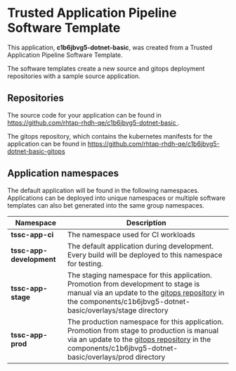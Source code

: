 # Trusted Application Pipeline Software Template

This application, **c1b6jbvg5-dotnet-basic**, was created from a Trusted Application Pipeline Software Template.

The software templates create a new source and gitops deployment repositories with a sample source application. 

## Repositories

The source code for your application can be found in [https://github.com/rhtap-rhdh-qe/c1b6jbvg5-dotnet-basic ](https://github.com/rhtap-rhdh-qe/c1b6jbvg5-dotnet-basic ).
 
The gitops repository, which contains the kubernetes manifests for the application can be found in 
[https://github.com/rhtap-rhdh-qe/c1b6jbvg5-dotnet-basic-gitops ](https://github.com/rhtap-rhdh-qe/c1b6jbvg5-dotnet-basic-gitops ) 

## Application namespaces 

The default application will be found in the following namespaces. Applications can be deployed into unique namespaces or multiple software templates can also bet generated into the same group namespaces.  

|  Namespace   |  Description   |  
| -------- | -------- |
| **tssc-app-ci** | The namespace used for CI workloads |
| **tssc-app-development** | The default application during development. Every build will be deployed to this namespace for testing. |
| **tssc-app-stage** | The staging namespace for this application. Promotion from development to stage is manual via an update to the [gitops repository](https://github.com/rhtap-rhdh-qe/c1b6jbvg5-dotnet-basic-gitops ) in the components/c1b6jbvg5-dotnet-basic/overlays/stage directory |
| **tssc-app-prod** | The production namespace for this application. Promotion from stage to production is manual via an update to the [gitops repository](https://github.com/rhtap-rhdh-qe/c1b6jbvg5-dotnet-basic-gitops ) in the components/c1b6jbvg5-dotnet-basic/overlays/prod directory |